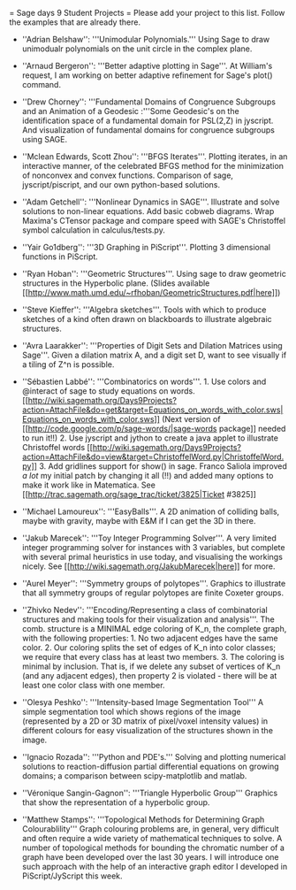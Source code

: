 = Sage days 9 Student Projects =
Please add your project to this list. Follow the examples that are already there.

 * ''Adrian Belshaw'': '''Unimodular Polynomials.''' Using Sage to draw unimodualr polynomials on the unit circle in the complex plane.

 * ''Arnaud Bergeron'': '''Better adaptive plotting in Sage'''.  At William's request, I am working on better adaptive refinement for Sage's plot() command.

 * ''Drew Chorney'': '''Fundamental Domains of Congruence Subgroups and an Animation of a Geodesic :'''Some Geodesic's on the identification space of a fundamental domain for PSL(2,Z) in jyscript. And visualization of fundamental domains for congruence subgroups using SAGE.  

 * ''Mclean Edwards, Scott Zhou'': '''BFGS Iterates'''.  Plotting iterates, in an interactive manner, of the celebrated BFGS method for the minimization of nonconvex and convex functions.  Comparison of sage, jyscript/piscript, and our own python-based solutions.

 * ''Adam Getchell'': '''Nonlinear Dynamics in SAGE'''. Illustrate and solve solutions to non-linear equations. Add basic cobweb diagrams. Wrap Maxima's CTensor package and compare speed with SAGE's Christoffel symbol calculation in calculus/tests.py.  

 * ''Yair Go1dberg'': '''3D Graphing in PiScript'''. Plotting 3 dimensional functions in PiScript.

 * ''Ryan Hoban'': '''Geometric Structures'''. Using sage to draw geometric structures in the Hyperbolic plane. (Slides available [[http://www.math.umd.edu/~rfhoban/GeometricStructures.pdf|here]])

 * ''Steve Kieffer'': '''Algebra sketches'''. Tools with which to produce sketches of a kind often drawn on blackboards to illustrate algebraic structures.

 * ''Avra Laarakker'': '''Properties of Digit Sets and Dilation Matrices using Sage'''. Given a dilation matrix A, and a digit set D, want to see visually if a tiling of Z^n is possible. 

 * ''Sébastien Labbé'': '''Combinatorics on words'''.
        1. Use colors and @interact of sage to study equations on words.
           [[http://wiki.sagemath.org/Days9Projects?action=AttachFile&do=get&target=Equations_on_words_with_color.sws|Equations_on_words_with_color.sws]] (Next version of [[http://code.google.com/p/sage-words/|sage-words package]] needed to run it!!)
        2. Use jyscript and jython to create a java applet to illustrate Christoffel words
           [[http://wiki.sagemath.org/Days9Projects?action=AttachFile&do=view&target=ChristoffelWord.py|ChristoffelWord.py]]
        3. Add gridlines support for show() in sage. Franco Saliola improved *a lot* my initial patch by changing it all (!!) and added many options to make it work like in Matematica. See [[http://trac.sagemath.org/sage_trac/ticket/3825|Ticket #3825]]

 * ''Michael Lamoureux'': '''EasyBalls'''. A 2D animation of colliding balls, maybe with gravity, maybe with E&M if I can get the 3D in there.

 * ''Jakub Marecek'': '''Toy Integer Programming Solver'''.  A very limited integer programming solver for instances with 3 variables, but complete with several primal heuristics in use today, and visualising the workings nicely. See [[http://wiki.sagemath.org/JakubMarecek|here]] for more.

 * ''Aurel Meyer'': '''Symmetry groups of polytopes'''.  Graphics to illustrate that all symmetry groups of regular polytopes are finite Coxeter groups.

 * ''Zhivko Nedev'': '''Encoding/Representing a class of combinatorial structures and making tools for their visualization and analysis'''. The comb. structure is a MINIMAL edge coloring of K_n, the complete graph, with the following properties:
        1. No two adjacent edges have the same color.
        2. Our coloring splits the set of edges of K_n into color classes; we require that every class has at least two members. 
        3. The coloring is minimal by inclusion. That is, if we delete any subset of vertices  of K_n (and any adjacent edges), then property 2 is violated - there will be at least one color class with one member. 

 * ''Olesya Peshko'': '''Intensity-based Image Segmentation Tool''' A simple segmentation tool which shows regions of the image (represented by a 2D or 3D matrix of pixel/voxel intensity values) in different colours for easy visualization of the structures shown in the image. 

 * ''Ignacio Rozada'': '''Python and PDE's.''' Solving and plotting numerical solutions to reaction-diffusion partial differential equations on growing domains; a comparison between scipy-matplotlib and matlab.

 * ''Véronique Sangin-Gagnon'': '''Triangle Hyperbolic Group''' Graphics that show the representation of a hyperbolic group. 

 * ''Matthew Stamps'': '''Topological Methods for Determining Graph Colourablility''' Graph colouring problems are, in general, very difficult and often require a wide variety of mathematical techniques to solve.  A number of topological methods for bounding the chromatic number of a graph have been developed over the last 30 years.  I will introduce one such approach with the help of an interactive graph editor I developed in PiScript/JyScript this week.
